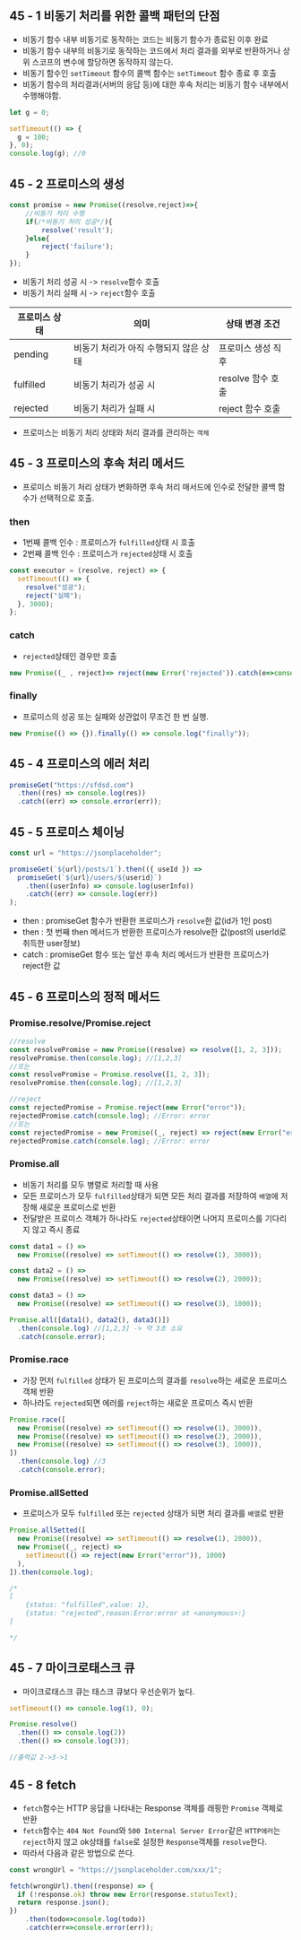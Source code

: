 ## 45 - 1 비동기 처리를 위한 콜백 패턴의 단점

- 비동기 함수 내부 비동기로 동작하는 코드는 비동기 함수가 종료된 이후 완료
- 비동기 함수 내부의 비동기로 동작하는 코드에서 처리 결과를 외부로 반환하거나 상위 스코프의 변수에 할당하면 동작하지 않는다.
- 비동기 함수인 `setTimeout` 함수의 콜백 함수는 `setTimeout` 함수 종료 후 호출
- 비동기 함수의 처리결과(서버의 응답 등)에 대한 후속 처리는 비동기 함수 내부에서 수행해야함.
```javascript
let g = 0;

setTimeout(() => {
  g = 100;
}, 0);
console.log(g); //0
```

## 45 - 2 프로미스의 생성

```javascript
const promise = new Promise((resolve,reject)=>{
    //비동기 처리 수행
    if(/*비동기 처리 성공*/){
        resolve('result');
    }else{
        reject('failure');
    }
});
```

- 비동기 처리 성공 시 -> `resolve`함수 호출
- 비동기 처리 실패 시 -> `reject`함수 호출

| 프로미스 상태 | 의미                                  | 상태 변경 조건     |
| ------------- | ------------------------------------- | ------------------ |
| pending       | 비동기 처리가 아직 수행되지 않은 상태 | 프로미스 생성 직후 |
| fulfilled     | 비동기 처리가 성공 시                 | resolve 함수 호출  |
| rejected      | 비동기 처리가 실패 시                 | reject 함수 호출   |

- 프로미스는 비동기 처리 상태와 처리 결과를 관리하는 `객체`

## 45 - 3 프로미스의 후속 처리 메서드

- 프로미스 비동기 처리 상태가 변화하면 후속 처리 매서드에 인수로 전달한 콜백 함수가 선택적으로 호출.

### then

- 1번째 콜백 인수 : 프로미스가 `fulfilled`상태 시 호출
- 2번째 콜백 인수 : 프로미스가 `rejected`상태 시 호출

```javascript
const executor = (resolve, reject) => {
  setTimeout(() => {
    resolve("성공");
    reject("실패");
  }, 3000);
};
```

### catch

- `rejected`상태인 경우만 호출

```javascript
new Promise((_ , reject)=> reject(new Error('rejected')).catch(e=>console.log(e);))
```

### finally

- 프로미스의 성공 또는 실패와 상관없이 무조건 한 번 실행.

```javascript
new Promise(() => {}).finally(() => console.log("finally"));
```

## 45 - 4 프로미스의 에러 처리

```javascript
promiseGet("https://sfdsd.com")
  .then((res) => console.log(res))
  .catch((err) => console.error(err));
```

## 45 - 5 프로미스 체이닝

```javascript
const url = "https://jsonplaceholder";

promiseGet(`${url}/posts/1`).then(({ useId }) =>
  promiseGet(`${url}/users/${userid}`)
    .then((userInfo) => console.log(userInfo))
    .catch((err) => console.log(err))
);
```

- then : promiseGet 함수가 반환한 프로미스가 `resolve`한 값(id가 1인 post)
- then : 첫 번째 then 메서드가 반환한 프로미스가 resolve한 값(post의 userId로 취득한 user정보)
- catch : promiseGet 함수 또는 앞선 후속 처리 메서드가 반환한 프로미스가 reject한 값

## 45 - 6 프로미스의 정적 메서드

### Promise.resolve/Promise.reject

```javascript
//resolve
const resolvePromise = new Promise((resolve) => resolve([1, 2, 3]));
resolvePromise.then(console.log); //[1,2,3]
//또는
const resolvePromise = Promise.resolve([1, 2, 3]);
resolvePromise.then(console.log); //[1,2,3]

//reject
const rejectedPromise = Promise.reject(new Error("error"));
rejectedPromise.catch(console.log); //Error: error
//또는
const rejectedPromise = new Promise((_, reject) => reject(new Error("error")));
rejectedPromise.catch(console.log); //Error: error
```

### Promise.all

- 비동기 처리를 모두 병렬로 처리할 때 사용
- 모든 프로미스가 모두 `fulfilled`상태가 되면 모든 처리 결과를 저장하여 `배열`에 저장해 새로운 프로미스로 반환
- 전달받은 프로미스 객체가 하나라도 `rejected`상태이면 나머지 프로미스를 기다리지 않고 즉시 종료

```javascript
const data1 = () =>
  new Promise((resolve) => setTimeout(() => resolve(1), 3000));

const data2 = () =>
  new Promise((resolve) => setTimeout(() => resolve(2), 2000));

const data3 = () =>
  new Promise((resolve) => setTimeout(() => resolve(3), 1000));

Promise.all([data1(), data2(), data3()])
  .then(console.log) //[1,2,3] -> 약 3초 소요
  .catch(console.error);
```

### Promise.race

- 가장 먼저 `fulfilled` 상태가 된 프로미스의 결과를 `resolve`하는 새로운 프로미스 객체 반환
- 하나라도 `rejected`되면 에러를 `reject`하는 새로운 프로미스 즉시 반환

```javascript
Promise.race([
  new Promise((resolve) => setTimeout(() => resolve(1), 3000)),
  new Promise((resolve) => setTimeout(() => resolve(2), 2000)),
  new Promise((resolve) => setTimeout(() => resolve(3), 1000)),
])
  .then(console.log) //3
  .catch(console.error);
```

### Promise.allSetted

- 프로미스가 모두 `fulfilled` 또는 `rejected` 상태가 되면 처리 결과를 `배열`로 반환

```javascript
Promise.allSetted([
  new Promise((resolve) => setTimeout(() => resolve(1), 2000)),
  new Promise((_, reject) =>
    setTimeout(() => reject(new Error("error")), 1000)
  ),
]).then(console.log);

/*
[
    {status: "fulfilled",value: 1},
    {status: "rejected",reason:Error:error at <anonymous>:}    
]

*/
```

## 45 - 7 마이크로태스크 큐

- 마이크로태스크 큐는 태스크 큐보다 우선순위가 높다.

```javascript
setTimeout(() => console.log(1), 0);

Promise.resolve()
  .then(() => console.log(2))
  .then(() => console.log(3));

//출력값 2->3->1
```

## 45 - 8 fetch

- `fetch`함수는 HTTP 응답을 나타내는 Response 객체를 래핑한 `Promise` 객체로 반환
- `fetch`함수는 `404 Not Found`와 `500 Internal Server Error`같은 `HTTP에러`는 `reject`하지 않고 ok상태를 `false`로 설정한 `Response`객체를 `resolve`한다.
- 따라서 다음과 같은 방법으로 쓴다.

```javascript
const wrongUrl = "https://jsonplaceholder.com/xxx/1";

fetch(wrongUrl).then((response) => {
  if (!response.ok) throw new Error(response.statusText);
  return response.json();
})
    .then(todo=>console.log(todo))
    .catch(err=>console.error(err));
```
